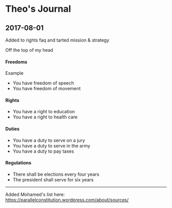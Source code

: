 Theo's Journal
====


## 2017-08-01

Added to rights faq and tarted mission & strategy


Off the top of my head 


#### Freedoms

Example

* You have freedom of speech
* You have freedom of movement


#### Rights

* You have a right to education
* You have a right to health care


#### Duties

* You have a duty to serve on a jury
* You have a duty to serve in the army
* You have a duty to pay taxes


#### Regulations

* There shall be elections every four years
* The president shall serve for six years


***

Added Mohamed's list here: https://parallelconstitution.wordpress.com/about/sources/

